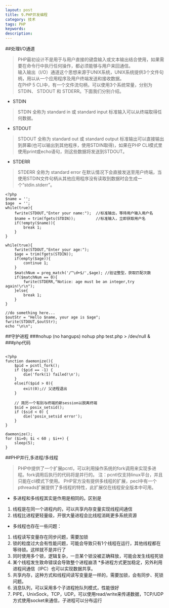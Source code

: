 ```yaml
---
layout: post
title: 9.PHP并发编程
category: 技术
tags: PHP
keywords: 
description:
---
```


##处理I/O通道
>PHP最初设计不是用于与用户直接的键盘输入或文本输出结合使用，如果需要在命令行中执行任何操作，都必须能够与用户来回通信。</br>
>输入输出（I/O）通道这个思想来源于UNIX系统，UNIX系统提供3个文件句柄，用以从一个应用程序及用户终端发送和接收数据。</br>
在PHP 5 CLI中，有一个文件流句柄，可以使用3个系统常量，分别为 STDIN、 STDOUT 和 STDERR。下面我们分别介绍。</br>

* STDIN
>STDIN 全称为 standard in 或 standard input 标准输入可以从终端取得任何数据。 
* STDOUT
>STDOUT 全称为 standard out 或 standard output 标准输出可以直接输出到屏幕(也可以输出到其他程序，使用STDIN取得)，如果在PHP CLI模式里使用print或echo语句，则这些数据将发送到STDOUT。
* STDERR
>STDERR 全称为 standard error 在默认情况下会直接发送至用户终端，当使用STDIN文件句柄从其他应用程序没有读取到数据时会生成一个“stdin.stderr”。

```
<?php
$name = '';
$age  = '';
while(true){
    fwrite(STDOUT,"Enter your name:");  //标准输出，等待用户输入用户名
    $name = trim(fgets(STDIN));         //标准输入，立即获取用户名
    if(!empty($name)){
        break 1;
    }
}

while(true){
    fwrite(STDOUT,"Enter your age:");
    $age = trim(fgets(STDIN));
    if(empty($age)){
        continue 1;
    }
    $matchNum = preg_match('/^\d+$/',$age); //验证整型，获取匹配次数
    if($matchNum == 0){
        fwrite(STDERR,"Notice: age must be an integer,try again!\r\n");          
    }else{
        break 1;
    }
}

//do something here...
$outStr = "Hello $name, your age is $age";
fwrite(STDOUT,$outStr);
echo "\n\n";
```

##守护进程
###nohup (no hangups)
	nohup php test.php > /dev/null &
###php代码
```

<?php
function daemonize(){
	$pid = pcntl_fork();
	if ($pid == -1) {
		die('fork(1) failed!\n');
	}
	elseif($pid > 0){
		exit(0);// 父进程退出
	}

	// 简历一个有别与终端的新session以脱离终端
	$sid = posix_setsid();
	if ($sid < 0) {
		die('posix_setsid error');
	}
}

daemonize();
for ($i=0; $i < 60 ; $i++) { 
	sleep(5);
}

```
##PHP并行,多进程/多线程
>PHP中提供了一个扩展pcntl，可以利用操作系统的fork调用来实现多进程。fork调用后执行的代码将是并行的。 注：pcntl仅支持linux平台，并且只能在cli模式下使用。
PHP官方没有提供多线程的扩展，pecl中有一个pthreads扩展提供了多线程的特性，此扩展仅在线程安全版本中可用。

* 多进程和多线程其实是作用是相同的。区别是
1. 线程是在同一个进程内的，可以共享内存变量实现线程间通信
2. 线程比进程更轻量级，开很大量进程会比线程消耗更多系统资源
* 多线程也存在一些问题：
1. 线程读写变量存在同步问题，需要加锁
2. 锁的粒度过大会有性能问题，可能会导致只有1个线程在运行，其他线程都在等待锁。这样就不是并行了
3. 同时使用多个锁，逻辑复杂，一旦某个锁没被正确释放，可能会发生线程死锁
4. 某个线程发生致命错误会导致整个进程崩溃
*多进程方式更加稳定，另外利用进程间通信（IPC）也可以实现数据共享。
1. 共享内存，这种方式和线程间读写变量是一样的，需要加锁，会有同步、死锁问题。
2. 消息队列，可以采用多个子进程抢队列模式，性能很好
3. PIPE，UnixSock，TCP，UDP。可以使用read/write来传递数据，TCP/UDP方式使用socket来通信，子进程可以分布运行

